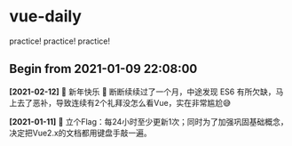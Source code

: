 # vue-daily
practice! practice! practice!


Begin from 2021-01-09 22:08:00
---


**[2021-02-12]** 🎉 新年快乐 🧨  断断续续过了一个月，中途发现 ES6 有所欠缺，马上去了恶补，导致连续有2个礼拜没怎么看Vue，实在非常尴尬😅

**[2021-01-11]** 💪 立个Flag：每24小时至少更新1次；同时为了加强巩固基础概念，决定把Vue2.x的文档都用键盘手敲一遍。
